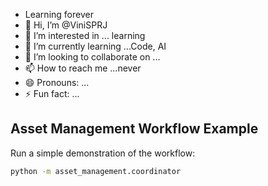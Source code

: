 - Learning forever
- 👋 Hi, I’m @ViniSPRJ
- 👀 I’m interested in ... learning
- 🌱 I’m currently learning ...Code, AI
- 💞️ I’m looking to collaborate on ...
- 📫 How to reach me ...never
- 😄 Pronouns: ...
- ⚡ Fun fact: ...

<!---
ViniSPRJ/ViniSPRJ is a ✨ special ✨ repository because its `README.md` (this file) appears on your GitHub profile.
You can click the Preview link to take a look at your changes.
--->

## Asset Management Workflow Example

Run a simple demonstration of the workflow:

```bash
python -m asset_management.coordinator
```
